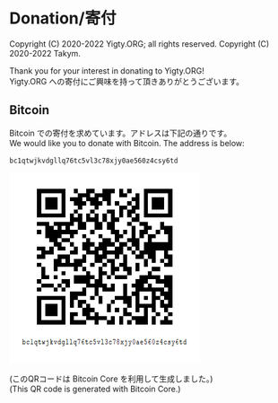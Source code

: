 # Donation/寄付
Copyright (C) 2020-2022 Yigty.ORG; all rights reserved.
Copyright (C) 2020-2022 Takym.

Thank you for your interest in donating to Yigty.ORG! <br />
Yigty.ORG への寄付にご興味を持って頂きありがとうございます。

## Bitcoin
Bitcoin での寄付を求めています。アドレスは下記の通りです。<br />
We would like you to donate with Bitcoin. The address is below:

```
bc1qtwjkvdgllq76tc5vl3c78xjy0ae560z4csy6td
```

![](bitcoin-qrcode.png)

(このQRコードは Bitcoin Core を利用して生成しました。) <br />
(This QR code is generated with Bitcoin Core.)
